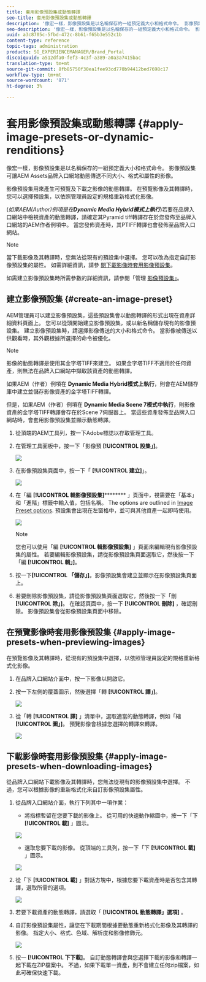```yaml
---
title: 套用影像預設集或動態轉譯
seo-title: 套用影像預設集或動態轉譯
description: '像宏一樣，影像預設集是以名稱保存的一組預定義大小和格式命令。 影像預設集可讓AEM Assets品牌入口網站動態傳送不同大小、格式和屬性的影像。 '
seo-description: '像宏一樣，影像預設集是以名稱保存的一組預定義大小和格式命令。 影像預設集可讓AEM Assets品牌入口網站動態傳送不同大小、格式和屬性的影像。 '
uuid: a3c8705c-5fbd-472c-8b61-f65b3e552c1b
content-type: reference
topic-tags: administration
products: SG_EXPERIENCEMANAGER/Brand_Portal
discoiquuid: a512dfa0-fef3-4c3f-a389-a0a3a7415bac
translation-type: tm+mt
source-git-commit: 8fb85750f30ea1fee93cd770b94412bed7698c17
workflow-type: tm+mt
source-wordcount: '871'
ht-degree: 3%

---
```



# 套用影像預設集或動態轉譯 {#apply-image-presets-or-dynamic-renditions}

像宏一樣，影像預設集是以名稱保存的一組預定義大小和格式命令。 影像預設集可讓AEM Assets品牌入口網站動態傳送不同大小、格式和屬性的影像。

影像預設集用來產生可預覽及下載之影像的動態轉譯。 在預覽影像及其轉譯時，您可以選擇預設集，以依照管理員設定的規格重新格式化影像。

(*如果AEM(Author)例項是在&#x200B;**Dynamic Media Hybrid模式上執行***)若要在品牌入口網站中檢視資產的動態轉譯，請確定其Pyramid tiff轉譯存在於您發佈至品牌入口網站的AEM作者例項中。 當您發佈資產時，其PTIFF轉譯也會發佈至品牌入口網站。

>[!NOTE]
>
>當下載影像及其轉譯時，您無法從現有的預設集中選擇。 您可以改為指定自訂影像預設集的屬性。 如需詳細資訊，請參 [閱下載影像時套用影像預設集](../using/brand-portal-image-presets.md#main-pars-text-1403412644)。


如需建立影像預設集時所需參數的詳細資訊，請參閱「管理 [影像預設集」](https://docs.adobe.com/docs/en/AEM/6-0/administer/integration/dynamic-media/image-presets.html)。

## 建立影像預設集 {#create-an-image-preset}

AEM管理員可以建立影像預設集，這些預設集會以動態轉譯的形式出現在資產詳細資料頁面上。 您可以從頭開始建立影像預設集，或以新名稱儲存現有的影像預設集。 建立影像預設集時，請選擇影像傳送的大小和格式命令。 當影像被傳送以供觀看時，其外觀根據所選擇的命令被優化。


>[!NOTE]
>
>影像的動態轉譯是使用其金字塔TIFF來建立。 如果金字塔TIFF不適用於任何資產，則無法在品牌入口網站中擷取該資產的動態轉譯。
>
>如果AEM（作者）例項在 **Dynamic Media Hybrid模式上執行**，則會在AEM儲存庫中建立並儲存影像資產的金字塔TIFF轉譯。
>
>但是，如果AEM（作者）例項在 **Dynamic Media Scene 7模式中執行**，則影像資產的金字塔TIFF轉譯會存在於Scene 7伺服器上。
>當這些資產發佈至品牌入口網站時，會套用影像預設集並顯示動態轉譯。


1. 從頂端的AEM工具列，按一下Adobe標誌以存取管理工具。

1. 在管理工具面板中，按一下「影像預 **[!UICONTROL 設集」]**。

   ![](assets/admin-tools-panel-4.png)

1. 在影像預設集頁面中，按一下「 **[!UICONTROL 建立]**」。

   ![](assets/image_preset_homepage.png)

1. 在「編 **[!UICONTROL 輯影像預設集]********** 」頁面中，視需要在「基本」和「進階」標籤中輸入值，包括名稱。 The options are outlined in [Image Preset options](https://docs.adobe.com/docs/en/AEM/6-0/administer/integration/dynamic-media/image-presets.html#Image%20preset%20options). 預設集會出現在左窗格中，並可與其他資產一起即時使用。

   ![](assets/image_preset_create.png)

   >[!NOTE]
   >
   >您也可以使用「編 **[!UICONTROL 輯影像預設集]** 」頁面來編輯現有影像預設集的屬性。 若要編輯影像預設集，請從影像預設集頁面選取它，然後按一下「編 **[!UICONTROL 輯」]**。

1. 按一下&#x200B;**[!UICONTROL 「儲存」]**。影像預設集會建立並顯示在影像預設集頁面上。
1. 若要刪除影像預設集，請從影像預設集頁面選取它，然後按一下「刪 **[!UICONTROL 除」]**。 在確認頁面中，按一下 **[!UICONTROL 刪除]** ，確認刪除。 影像預設集會從影像預設集頁面中移除。

## 在預覽影像時套用影像預設集  {#apply-image-presets-when-previewing-images}

在預覽影像及其轉譯時，從現有的預設集中選擇，以依照管理員設定的規格重新格式化影像。

1. 在品牌入口網站介面中，按一下影像以開啟它。
1. 按一下左側的覆蓋圖示，然後選擇「轉 **[!UICONTROL 譯」]**。

   ![](assets/image-preset-previewrenditions.png)

1. 從「轉 **[!UICONTROL 譯]** 」清單中，選取適當的動態轉譯，例如「縮 **[!UICONTROL 圖」]**。 預覽影像會根據您選擇的轉譯來轉譯。

   ![](assets/image-preset-previewrenditionthumbnail.png)

## 下載影像時套用影像預設集 {#apply-image-presets-when-downloading-images}

從品牌入口網站下載影像及其轉譯時，您無法從現有的影像預設集中選擇。 不過，您可以根據影像的重新格式化來自訂影像預設集屬性。

1. 從品牌入口網站介面，執行下列其中一項作業：

   * 將指標暫留在您要下載的影像上。 從可用的快速動作縮圖中，按一下「下 **[!UICONTROL 載]** 」圖示。

   ![](assets/downloadsingleasset.png)

   * 選取您要下載的影像。 從頂端的工具列，按一下「下 **[!UICONTROL 載]** 」圖示。

   ![](assets/downloadassets.png)

1. 從「下 **[!UICONTROL 載]** 」對話方塊中，根據您要下載資產時是否包含其轉譯，選取所需的選項。

   ![](assets/donload-assets-dialog.png)

1. 若要下載資產的動態轉譯，請選取「 **[!UICONTROL 動態轉譯」選項]** 。
1. 自訂影像預設集屬性，讓您在下載期間根據要動態重新格式化影像及其轉譯的影像。 指定大小、格式、色域、解析度和影像修飾元。

   ![](assets/dynamicrenditions.png)

1. 按一 **[!UICONTROL 下下載]**。 自訂動態轉譯會與您選擇下載的影像和轉譯一起下載在ZIP檔案中。 不過，如果下載單一資產，則不會建立任何zip檔案，如此可確保快速下載。
